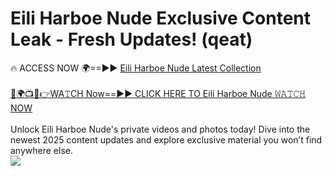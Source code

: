 # Eili Harboe Nude Exclusive Content Leak - Fresh Updates! (qeat)

🔥 ACCESS NOW 🌍==►► <a href="https://tinyurl.com/yc657z5k" rel="nofollow">Eili Harboe Nude Latest Collection</a>
<br><br>
[🔴🌍📺📱👉WA𝚃CH Now==►► CLICK HERE TO Eili Harboe Nude 𝚆𝙰𝚃𝙲𝙷 NOW](https://tinyurl.com/yc657z5k)
<br><br>
Unlock Eili Harboe Nude's private videos and photos today! Dive into the newest 2025 content updates and explore exclusive material you won’t find anywhere else.
<br>
<a href="https://tinyurl.com/yc657z5k" rel="nofollow" data-target="animated-image.originalLink"><img src="https://camo.githubusercontent.com/8a4f000d20f83aca3bf7ec5f350d767afa0574a8a352519fd8cfa583a6f93a33/68747470733a2f2f692e696d6775722e636f6d2f644a486b345a712e676966" data-canonical-src="https://i.imgur.com/dJHk4Zq.gif" style="max-width: 100%; display: inline-block;" data-target="animated-image.originalImage"></a>
<br>
